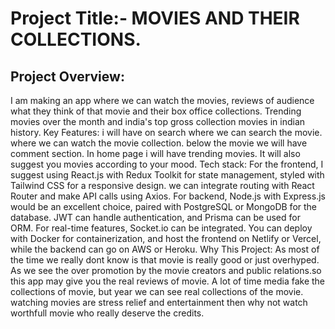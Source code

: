 # Project Title:- MOVIES AND THEIR COLLECTIONS.
## Project Overview:
I am making an app where we can watch  the movies, reviews of audience what they think of that movie and their box office collections. Trending movies over the month and india's top gross collection movies in indian history.
Key Features:
i will have on search where we can search the movie. where we can watch the movie collection. below the movie we will have comment section. In home page i will have trending movies. It will also suggest you movies according to your mood.
Tech stack:
For the frontend, I suggest using React.js with Redux Toolkit for state management, styled with Tailwind CSS for a responsive design. we can integrate routing with React Router and make API calls using Axios. For backend, Node.js with Express.js would be an excellent choice, paired with PostgreSQL or MongoDB for the database. JWT can handle authentication, and Prisma can be used for ORM. For real-time features, Socket.io can be integrated. You can deploy with Docker for containerization, and host the frontend on Netlify or Vercel, while the backend can go on AWS or Heroku.
Why This Project:
As most of the time we really dont know is that movie is really good or just overhyped. As we see the over promotion by the movie creators and public relations.so this app may give you the real reviews of movie. A lot of time media fake the collections of movie, but year we can see real collections of the movie. watching movies are stress relief and entertainment then why not watch worthfull movie who really deserve the credits.